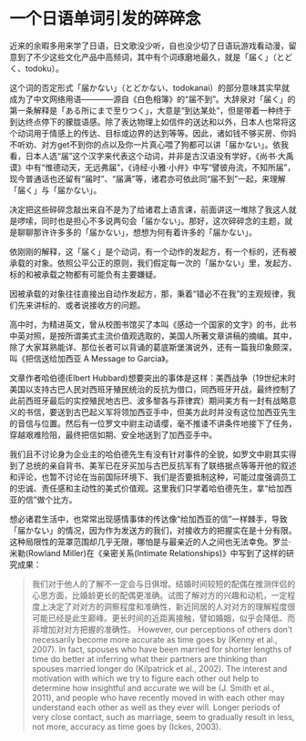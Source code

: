 # 一个日语单词引发的碎碎念

近来的余暇多用来学了日语，日文歌没少听，自也没少切了日语玩游戏看动漫，留意到了不少这些文化产品中高频词，其中有个词琢磨地最久，就是「届く」（とどく、todoku）。

这个词的否定形式「届かない」（とどかない、todokanai）的部分意味其实早就成为了中文网络用语————源自《白色相簿》的“届不到”。大辞泉对「届く」的第一条解释是「ある所にまで至りつく」，大意是“到达某处”，但是带着一种终于到达终点停下的朦胧语感。除了表达物理上如信件的送达和以外，日本人也常将这个动词用于情感上的传达、目标或边界的达到等等。因此，诸如钱不够买房、你妈不听劝、对方get不到你的点以及你一片真心喂了狗都可以讲「届かない」。依我看，日本人选“届”这个汉字来代表这个动词，并非是古汉语没有学好，《尚书·大禹谟》中有“惟德动天，无远弗届”，《诗经·小雅·小弁》中写“譬彼舟流，不知所届”，现今普通话也还留有“届时”、“届满”等，诸君亦可依此同“届不到”一起，来理解「届く」与「届かない」。

决定把这些碎碎念敲出来自不是为了给诸君上语言课，前面讲这一堆除了我这人就是啰嗦，同时也是担心不多说两句会「届かない」。那好，这次碎碎念的主题，就是聊聊那许许多多的「届かない」，想想为何有着许多的「届かない」。

依刚刚的解释，这「届く」是个动词，有一个动作的发起方，有一个标的，还有被承载的对象。依照公平公正的原则，我们假定每一次的「届かない」里，发起方、标的和被承载之物都有可能负有主要嫌疑。

因被承载的对象往往直接出自动作发起方，那，秉着“错必不在我”的主观规律，我们先来讲标的、或者说接收方的问题。

高中时，为精进英文，曾从校图书馆买了本叫《感动一个国家的文字》的书，此书中英对照，是按所谓美式主流价值观选取的，美国人所著文章讲稿的摘编。其中，除了大家耳熟能详、那位长者可以背诵的葛底斯堡演说外，还有一篇我印象颇深，叫《把信送给加西亚 A Message to Garcia》。

文章作者哈伯德(Elbert Hubbard)想要突出的事体是这样：美西战争（19世纪末时美国以支持古巴人民对西班牙殖民统治的反抗为借口，同西班牙开战，最终控制了此前西班牙最后的实控殖民地古巴、波多黎各与菲律宾）期间美方有一封有战略意义的书信，要送到古巴起义军将领加西亚手中，但美方此时并没有这位加西亚先生的音信与位置。然后有一位罗文中尉主动请缨，毫不推诿不讲条件地接下了任务，穿越艰难险阻，最终把信如期、安全地送到了加西亚手中。

我们且不讨论身为企业主的哈伯德先生有没有针对事件的全貌，如罗文中尉其实得到了总统的亲自背书、美军已在牙买加与古巴反抗军有了联络据点等等开他的叙述和评论，也暂不讨论在当前国际环境下、我们是否要抵制这种，可能过度强调员工的忠诚、责任感和主动性的美式价值观。这里我们只学着哈伯德先生，拿“给加西亚的信”做个比方。

想必诸君生活中，也常常出现感情事体的传达像“给加西亚的信”一样棘手，导致「届かない」的情况，因为作为发送方的我们，对接收方的把握实在是十分有限。这种局限性的笼罩范围却几乎无限，哪怕是与最亲近的人之间也无法幸免。罗兰·米勒(Rowland Miller)在《亲密关系(Intimate Relationships)》中写到了这样的研究成果：

> 我们对于他人的了解不一定会与日俱增。结婚时间较短的配偶在推测伴侣的心思方面，比婚龄更长的配偶更准确。试图了解对方的兴趣和动机，一定程度上决定了对对方的洞察程度和准确性，新近同居的人对对方的理解程度很可能已经是此生巅峰。更长时间的近距离接触，譬如婚姻，似乎会降低、而非增加对对方把握的准确性。
> However, our perceptions of others don’t necessarily become more accurate as time goes by (Kenny et al., 2007). In fact, spouses who have been married for shorter lengths of time do better at inferring what their partners are thinking than spouses married longer do (Kilpatrick et al., 2002). The interest and motivation with which we try to figure each other out help to determine how insightful and accurate we will be (J. Smith et al., 2011), and people who have recently moved in with each other may understand each other as well as they ever will. Longer periods of very close contact, such as marriage, seem to gradually result in less, not more, accuracy as time goes by (Ickes, 2003).